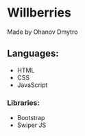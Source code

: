 # Willberries

Made by Ohanov Dmytro

## Languages:
- HTML
- CSS
- JavaScript
### Libraries:
- Bootstrap
- Swiper JS
